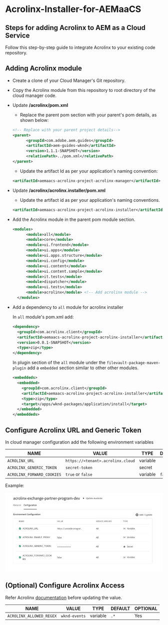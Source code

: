 # Acrolinx-Installer-for-AEMaaCS

## Steps for adding Acrolinx to AEM as a Cloud Service

Follow this step-by-step guide to integrate Acrolinx to your existing code repository.

## Adding Acrolinx module

- Create a clone of your Cloud Manager's Git repository.
- Copy the Acrolinx module from this repository to root directory of the cloud manager code.
- Update  **/acrolinx/pom.xml**

  - Replace the parent pom section with your parent&#39;s pom details, as shown below:

  ```xml
  <!-- Replace with your parent project details-->
  <parent>
        <groupId>com.adobe.aem.guides</groupId> 
        <artifactId>aem-guides-wknd</artifactId> 
        <version>1.1.1-SNAPSHOT</version>
        <relativePath>../pom.xml</relativePath>
  </parent>
  ```

  - Update the artifact Id as per your application's naming convention:

  ```xml
  <artifactId>aemaacs-acrolinx-project-acrolinx-manager</artifactId>
  ```

- Update  **/acrolinx/acrolinx.installer/pom.xml**

  - Update the artifact id as per your application's naming conventions.

  ```xml
  <artifactId>aemaacs-acrolinx-project-acrolinx-installer</artifactId>
  ```

- Add the Acrolinx module in the parent pom module section.

  ```xml
  <modules>
        <module>all</module>
        <module>core</module>
        <module>ui.frontend</module>
        <module>ui.apps</module>
        <module>ui.apps.structure</module>
        <module>ui.config</module>
        <module>ui.content</module>
        <module>ui.content.sample</module>
        <module>it.tests</module>
        <module>dispatcher</module>
        <module>ui.tests</module>
        <module>acrolinx</module> <!-- Add acrolinx module -->
    </modules>
  ```

- Add a dependency to `all` module for acrolinx installer

  In `all` module's pom.xml add:

  ```xml
  <dependency>
    <groupId>com.acrolinx.client</groupId>
    <artifactId>aemaacs-acrolinx-project-acrolinx-installer</artifactId>
    <version>0.0.1-SNAPSHOT</version>
    <type>zip</type>
  </dependency>
  ```

  In plugin section of the `all` module under the `filevault-package-maven-plugin` add a `embedded` section similar to other other modules.

  ```xml
  <embeddeds>
    <embedded>
      <groupId>com.acrolinx.client</groupId>
      <artifactId>aemaacs-acrolinx-project-acrolinx-installer</artifactId>
      <type>zip</type>
      <target>/apps/wknd-packages/application/install</target>
    </embedded>
  </embeddeds>
  ```

## Configure Acrolinx URL and Generic Token

In cloud manager configuration add the following environment variables

| NAME | VALUE | TYPE | DEFAULT | OPTIONAL |
|------|-------|------|---------|----------|
|`ACROLINX_URL`| `https://<tenant>.acrolinx.cloud`| variable || No |
|`ACROLINX_GENERIC_TOKEN`|`secret-token`|secret|| No |
|`ACROLINX_FORWARD_COOKIES`|`true` or `false`| variable |`false`| Yes |

Example:

![Configuration](assets/configuration.png)

## (Optional) Configure Acrolinx Access

Refer Acrolinx [documentation](https://docs.acrolinx.com/aem/latest/en/acrolinx-for-adobe-experience-manager-admin-guide#:~:text=Configure%20Acrolinx%20Access) before updating the value.

| NAME | VALUE | TYPE | DEFAULT | OPTIONAL |
|------|-------|------|---------|----------|
|`ACROLINX_ALLOWED_REGEX`|`wknd-events`| variable | `.*` | Yes |
